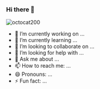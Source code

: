 ### Hi there 👋


![octocat200](https://user-images.githubusercontent.com/119876001/213201622-f6da0de7-8560-4a5f-8f27-49eb30e210c9.png)

- 🔭 I’m currently working on ...
- 🌱 I’m currently learning ...
- 👯 I’m looking to collaborate on ...
- 🤔 I’m looking for help with ...
- 💬 Ask me about ...
- 📫 How to reach me: ...
- 😄 Pronouns: ...
- ⚡ Fun fact: ...

